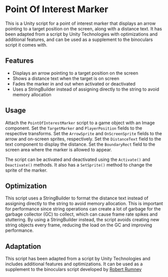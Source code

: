 # Point Of Interest Marker

This is a Unity script for a point of interest marker that displays an arrow pointing to a target position on the screen, along with a distance text. It has been adapted from a script by Unity Technologies with optimizations and additional features, and can be used as a supplement to the binoculars script it comes with.

## Features

- Displays an arrow pointing to a target position on the screen
- Shows a distance text when the target is on screen
- Fades the marker in and out when activated or deactivated
- Uses a StringBuilder instead of assigning directly to the string to avoid memory allocation

## Usage

Attach the `PointOfInterestMarker` script to a game object with an Image component. Set the `TargetMarker` and `PlayerPosition` fields to the respective transforms. Set the `ArrowSprite` and `OnScreenSprite` fields to the arrow and on-screen sprites, respectively. Set the `DistanceText` field to the text component to display the distance. Set the `BoundaryRect` field to the screen area where the marker is allowed to appear.

The script can be activated and deactivated using the `Activate()` and `Deactivate()` methods. It also has a `SetSprite()` method to change the sprite of the marker.

## Optimization

This script uses a StringBuilder to format the distance text instead of assigning directly to the string to avoid memory allocation. This is important for performance since string operations can create a lot of garbage for the garbage collector (GC) to collect, which can cause frame rate spikes and stuttering. By using a StringBuilder instead, the script avoids creating new string objects every frame, reducing the load on the GC and improving performance.

## Adaptation

This script has been adapted from a script by Unity Technologies and includes additional features and optimizations. It can be used as a supplement to the binoculars script developed by [Robert Rumney](https://github.com/robertrumney)
